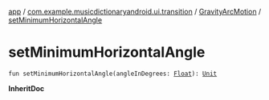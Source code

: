[app](../../index.md) / [com.example.musicdictionaryandroid.ui.transition](../index.md) / [GravityArcMotion](index.md) / [setMinimumHorizontalAngle](./set-minimum-horizontal-angle.md)

# setMinimumHorizontalAngle

`fun setMinimumHorizontalAngle(angleInDegrees: `[`Float`](https://kotlinlang.org/api/latest/jvm/stdlib/kotlin/-float/index.html)`): `[`Unit`](https://kotlinlang.org/api/latest/jvm/stdlib/kotlin/-unit/index.html)

**InheritDoc**

